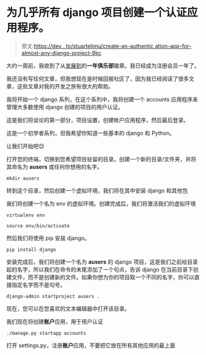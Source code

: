 # 为几乎所有 django 项目创建一个认证应用程序。

> 原文:[https://dev . to/stuartelimu/create-an-authentic ation-app-for-almost-any-django-project-9kc](https://dev.to/stuartelimu/create-an-authentication-app-for-almost-any-django-project-9kc)

大约一周前，我收到了从[发展到](https://dev.to/)的**一年俱乐部**徽章。我已经成为注册会员一年了。

我还没有写任何文章，但我想现在是时候回报社区了，因为我已经阅读了很多文章，这些文章对我的开发之旅有很大的帮助。

我将开始一个 django 系列，在这个系列中，我将创建一个 accounts 应用程序来管理大多数使用 django 创建的项目的用户认证。

这是我们将谈论的第一部分，项目设置，创建帐户应用程序，然后最后登录。

这是一个初学者系列，但我希望你知道一些基本的 django 和 Python。

让我们开始吧😊

打开您的终端，切换到您希望项目驻留的目录。创建一个新的目录/文件夹，并将其命名为 **ausers** 或任何你想用的名字。

```
mkdir ausers 
```

转到这个目录，然后创建一个虚拟环境，我们将在其中安装 django 和其他包

我们将创建一个名为 env 的虚拟环境。创建完成后，我们将激活我们的虚拟环境

```
virtualenv env

source env/bin/activate 
```

然后我们将使用 pip 安装 django。

```
pip install django 
```

安装完成后，我们将创建一个名为 **ausers** 的 django 项目，这是我们之前给目录起的名字，所以我们在命令的末尾添加了一个句点，告诉 django 在当前目录下创建文件，而不是创建新的文件。如果你想为你的项目取一个不同的名字，你可以直接指定名字而不是句号。

```
django-admin startproject ausers . 
```

现在，您可以在您喜欢的文本编辑器中打开该目录。

我们现在将创建**账户**应用，用于用户认证

```
./manage.py startapp accounts 
```

打开 settings.py，注册**账户**应用，不要把它放在所有其他应用的最上面
